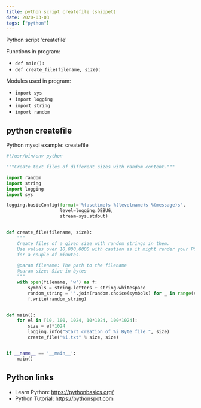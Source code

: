 ```yaml
---
title: python script createfile (snippet)
date: 2020-03-03
tags: ["python"]
---
```

Python script 'createfile'

Functions in program: 
* `def main():`
* `def create_file(filename, size):`

Modules used in program: 
* `import sys`
* `import logging`
* `import string`
* `import random`

## python createfile

Python mysql example: createfile

```python
#!/usr/bin/env python

"""Create text files of different sizes with random content."""

import random
import string
import logging
import sys

logging.basicConfig(format='%(asctime)s %(levelname)s %(message)s',
                    level=logging.DEBUG,
                    stream=sys.stdout)


def create_file(filename, size):
    """
    Create files of a given size with random strings in them.
    Use values over 10,000,0000 with caution as it might render your PC useless
    for a couple of minutes.

    @param filename: The path to the filename
    @param size: Size in bytes
    """
    with open(filename, 'w') as f:
        symbols = string.letters + string.whitespace
        random_string = ''.join(random.choice(symbols) for _ in range(size))
        f.write(random_string)


def main():
    for el in [10, 100, 1024, 10*1024, 100*1024]:
        size = el*1024
        logging.info("Start creation of %i Byte file.", size)
        create_file("%i.txt" % size, size)


if __name__ == '__main__':
    main()


```

## Python links

- Learn Python: https://pythonbasics.org/
- Python Tutorial: https://pythonspot.com
